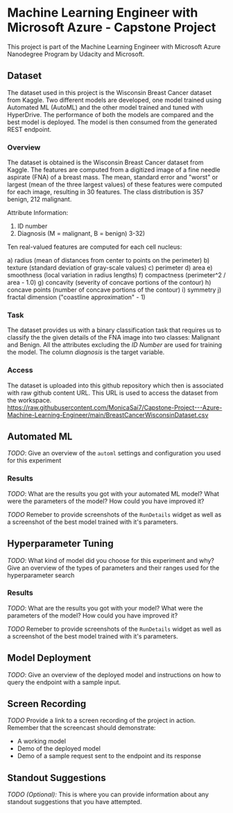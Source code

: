 # Machine Learning Engineer with Microsoft Azure - Capstone Project

This project is part of the Machine Learning Engineer with Microsoft Azure Nanodegree Program by Udacity and Microsoft.

## Dataset
The dataset used in this project is the Wisconsin Breast Cancer dataset from Kaggle. Two different models are developed, one model trained using Automated ML (AutoML) and the other model trained and tuned with HyperDrive. The performance of both the models are compared and the best model is deployed. The model is then consumed from the generated REST endpoint.

### Overview
The dataset is obtained is the Wisconsin Breast Cancer dataset from Kaggle. The features are computed from a digitized image of a fine needle aspirate (FNA) of a breast mass. The mean, standard error and "worst" or largest (mean of the three largest values) of these features were computed for each image, resulting in 30 features. The class distribution is 357 benign, 212 malignant.

Attribute Information:

1) ID number
2) Diagnosis (M = malignant, B = benign)
3-32)

Ten real-valued features are computed for each cell nucleus:

a) radius (mean of distances from center to points on the perimeter)
b) texture (standard deviation of gray-scale values)
c) perimeter
d) area
e) smoothness (local variation in radius lengths)
f) compactness (perimeter^2 / area - 1.0)
g) concavity (severity of concave portions of the contour)
h) concave points (number of concave portions of the contour)
i) symmetry
j) fractal dimension ("coastline approximation" - 1)

### Task
The dataset provides us with a binary classification task that requires us to classify the the given details of the FNA image into two classes: Malignant and Benign. All the attributes excluding the *ID Number* are used for training the model. The column *diagnosis* is the target variable.

### Access
The dataset is uploaded into this github repository which then is associated with raw github content URL. This URL is used to access the dataset from the workspace.<br>
https://raw.githubusercontent.com/MonicaSai7/Capstone-Project---Azure-Machine-Learning-Engineer/main/BreastCancerWisconsinDataset.csv

## Automated ML
*TODO*: Give an overview of the `automl` settings and configuration you used for this experiment

### Results
*TODO*: What are the results you got with your automated ML model? What were the parameters of the model? How could you have improved it?

*TODO* Remeber to provide screenshots of the `RunDetails` widget as well as a screenshot of the best model trained with it's parameters.

## Hyperparameter Tuning
*TODO*: What kind of model did you choose for this experiment and why? Give an overview of the types of parameters and their ranges used for the hyperparameter search


### Results
*TODO*: What are the results you got with your model? What were the parameters of the model? How could you have improved it?

*TODO* Remeber to provide screenshots of the `RunDetails` widget as well as a screenshot of the best model trained with it's parameters.

## Model Deployment
*TODO*: Give an overview of the deployed model and instructions on how to query the endpoint with a sample input.

## Screen Recording
*TODO* Provide a link to a screen recording of the project in action. Remember that the screencast should demonstrate:
- A working model
- Demo of the deployed  model
- Demo of a sample request sent to the endpoint and its response

## Standout Suggestions
*TODO (Optional):* This is where you can provide information about any standout suggestions that you have attempted.
